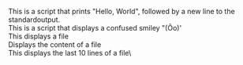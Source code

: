This is a script that prints "Hello, World", followed by a new line to the standardoutput.\
This is a script that displays a confused smiley "(Ôo)'\
This displays a file\
Displays the content of a file\
This displays the last 10 lines of a file\



